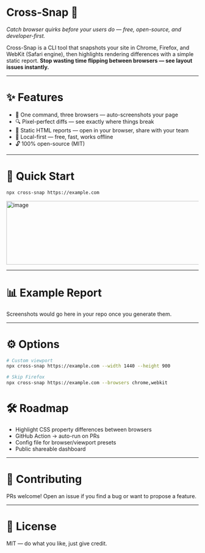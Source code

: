 # Cross-Snap 🚀

_Catch browser quirks before your users do — free, open-source, and developer-first._

Cross-Snap is a CLI tool that snapshots your site in Chrome, Firefox, and WebKit (Safari engine), then highlights rendering differences with a simple static report.
**Stop wasting time flipping between browsers — see layout issues instantly.**

---

# ✨ Features

- 📸 One command, three browsers — auto-screenshots your page
- 🔍 Pixel-perfect diffs — see exactly where things break
- 📝 Static HTML reports — open in your browser, share with your team
- 🐳 Local-first — free, fast, works offline
- 🔓 100% open-source (MIT)

---

# 🚀 Quick Start

```bash
npx cross-snap https://example.com
```

<img width="629" height="167" alt="image" src="https://github.com/user-attachments/assets/8340c711-6b54-4063-9d19-1e80e1c23ffa" />

---

# 📊 Example Report

Screenshots would go here in your repo once you generate them.

---

# ⚙️ Options

```bash
# Custom viewport
npx cross-snap https://example.com --width 1440 --height 900

# Skip Firefox
npx cross-snap https://example.com --browsers chrome,webkit
```

# 🛠 Roadmap

- Highlight CSS property differences between browsers
- GitHub Action → auto-run on PRs
- Config file for browser/viewport presets
- Public shareable dashboard

---

# 🤝 Contributing

PRs welcome! Open an issue if you find a bug or want to propose a feature.

---

# 📜 License

MIT — do what you like, just give credit.
